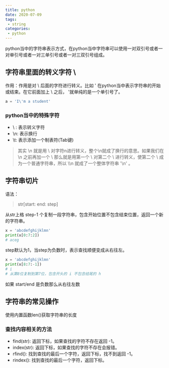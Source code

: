 ```yaml
---
title: python
date: 2020-07-09
tags:
 - string
categories: 
 - python
---
```


python当中的字符串表示方式，在python当中字符串可以使用一对双引号或者一对单引号或者一对三单引号或者一对三双引号组成。

<!-- more -->

## 字符串里面的转义字符 \
作用：作用是对 \ 后面的字符进行转义。比如 ' 在python当中表示字符串的开始或结束。在它前面加上 \ 之后， '就单纯的是一个单引号了。

```python
a = 'I\'m a student'
```

### python当中的特殊字符
- \ : 表示转义字符
- \n: 表示换行 
- \t: 表示添加一个制表符(Tab键)
> 其实 \n 就是用 \ 对字符n进行转义，整个\n就成了换行的意思。如果我们在 \n 之前再加一个 \ 那么就是用第一个 \ 对第二个 \ 进行转义，使第二个 \ 成为一个普通字符串，所以 \\\n 就成了一个整体字符串 '\n' 。 

## 字符串切片
语法：
> str[start: end: step]

从str上格 step-1 个复制一段字符串，包含开始位置不包含结束位置，返回一个新的字符串。

```python
x = 'abcdefghijklmn'
print(x[0:7:2])
# aceg
```
step默认为1，当step为负数时，表示查找顺便变成从右往左。
```python
x = 'abcdefghijklmn'
print(x[8:7:-1])
# i
# 从第8位复制到第7位，包含开头的 i 不包含结尾的 h
```
如果 start/end 是负数那么从右往左数

## 字符串的常见操作

使用内置函数len()获取字符串的长度

### 查找内容相关的方法
- find(str): 返回下标，如果查找的字符不存在返回 -1。
- index(str): 返回下标，如果查找的字符不存在会报错。 
- rfind(): 找到查找的最后一个字符，返回下标，找不到返回 -1。
- rindex(): 找到查找的最后一个字符，返回下标。
